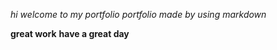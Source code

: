*hi welcome to my portfolio*
_portfolio made by using markdown_

**great work**
__have a great day__
